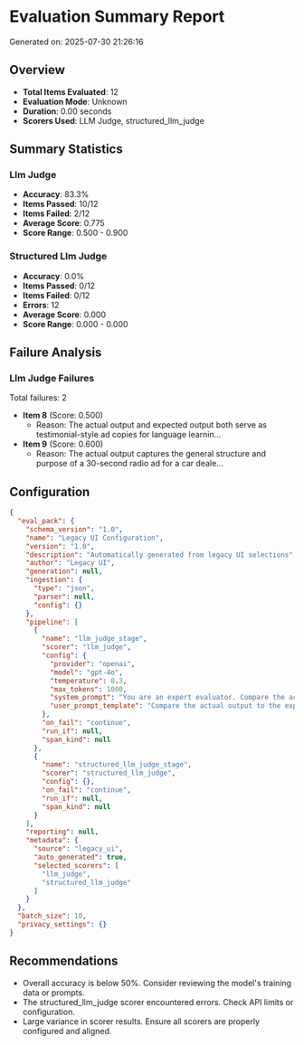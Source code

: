 # Evaluation Summary Report

Generated on: 2025-07-30 21:26:16

## Overview

- **Total Items Evaluated**: 12
- **Evaluation Mode**: Unknown
- **Duration**: 0.00 seconds
- **Scorers Used**: LLM Judge, structured_llm_judge

## Summary Statistics

### Llm Judge

- **Accuracy**: 83.3%
- **Items Passed**: 10/12
- **Items Failed**: 2/12
- **Average Score**: 0.775
- **Score Range**: 0.500 - 0.900

### Structured Llm Judge

- **Accuracy**: 0.0%
- **Items Passed**: 0/12
- **Items Failed**: 0/12
- **Errors**: 12
- **Average Score**: 0.000
- **Score Range**: 0.000 - 0.000

## Failure Analysis

### Llm Judge Failures

Total failures: 2

- **Item 8** (Score: 0.500)
  - Reason: The actual output and expected output both serve as testimonial-style ad copies for language learnin...
- **Item 9** (Score: 0.600)
  - Reason: The actual output captures the general structure and purpose of a 30-second radio ad for a car deale...

## Configuration

```json
{
  "eval_pack": {
    "schema_version": "1.0",
    "name": "Legacy UI Configuration",
    "version": "1.0",
    "description": "Automatically generated from legacy UI selections",
    "author": "Legacy UI",
    "generation": null,
    "ingestion": {
      "type": "json",
      "parser": null,
      "config": {}
    },
    "pipeline": [
      {
        "name": "llm_judge_stage",
        "scorer": "llm_judge",
        "config": {
          "provider": "openai",
          "model": "gpt-4o",
          "temperature": 0.3,
          "max_tokens": 1000,
          "system_prompt": "You are an expert evaluator. Compare the actual output to the expected output and provide:\n1. A score from 0.0 to 1.0 (where 1.0 is perfect match)\n2. A brief reasoning for your score\n3. Any specific errors or discrepancies noted\n\nRespond in JSON format:\n{\n    \"score\": 0.0-1.0,\n    \"reasoning\": \"explanation\",\n    \"errors\": [\"error1\", \"error2\"] or []\n}",
          "user_prompt_template": "Compare the actual output to the expected output for the given input.\n\nInput: {{ input }}\nExpected Output: {{ expected_output }}\nActual Output: {{ output }}\n\nRespond in JSON format with:\n- \"score\": 0.0 to 1.0\n- \"reasoning\": explanation of your evaluation"
        },
        "on_fail": "continue",
        "run_if": null,
        "span_kind": null
      },
      {
        "name": "structured_llm_judge_stage",
        "scorer": "structured_llm_judge",
        "config": {},
        "on_fail": "continue",
        "run_if": null,
        "span_kind": null
      }
    ],
    "reporting": null,
    "metadata": {
      "source": "legacy_ui",
      "auto_generated": true,
      "selected_scorers": [
        "llm_judge",
        "structured_llm_judge"
      ]
    }
  },
  "batch_size": 10,
  "privacy_settings": {}
}
```

## Recommendations

- Overall accuracy is below 50%. Consider reviewing the model's training data or prompts.
- The structured_llm_judge scorer encountered errors. Check API limits or configuration.
- Large variance in scorer results. Ensure all scorers are properly configured and aligned.